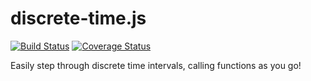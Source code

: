 # discrete-time.js

[![Build Status](https://travis-ci.org/willdavis/discrete-time.svg?branch=master)](https://travis-ci.org/willdavis/discrete-time)
[![Coverage Status](https://coveralls.io/repos/github/willdavis/discrete-time/badge.svg?branch=master)](https://coveralls.io/github/willdavis/discrete-time?branch=master)

Easily step through discrete time intervals, calling functions as you go!
